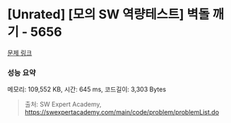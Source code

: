 # [Unrated] [모의 SW 역량테스트] 벽돌 깨기 - 5656 

[문제 링크](https://swexpertacademy.com/main/code/problem/problemDetail.do?contestProbId=AWXRQm6qfL0DFAUo) 

### 성능 요약

메모리: 109,552 KB, 시간: 645 ms, 코드길이: 3,303 Bytes



> 출처: SW Expert Academy, https://swexpertacademy.com/main/code/problem/problemList.do